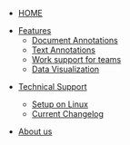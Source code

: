 * [HOME](/)

<!--* [Features](how-it-works/index)-->

* [Features]()
  * [Document Annotations](how-it-works/tasks)
  * [Text Annotations](how-it-works/txt-annotation)
  * [Work support for teams](how-it-works/multi-user-support)
  * [Data Visualization](how-it-works/data-vis)
  <!-- * [Architecture](how-it-works/architecture) -->

<!-- * [Try EZAnnotate](https://ezannotate.ai4bharat.org) -->

<!-- * [Technical Details](code/index)
  * [Developing](code/developing)
  * [Building on Linux](Building_on_Linux)
  * [Hosting](code/hosting) -->
  

* [Technical Support]()
  * [Setup on Linux](Building_on_Linux)
  * [Current Changelog](changelog)

* [About us](about)
